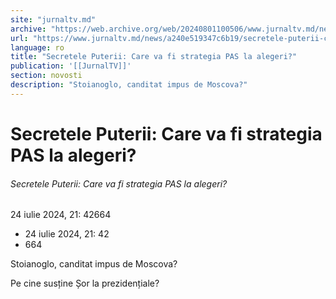 ```yaml
---
site: "jurnaltv.md"
archive: "https://web.archive.org/web/20240801100506/www.jurnaltv.md/news/a240e519347c6b19/secretele-puterii-care-va-fi-strategia-pas-la-alegeri.html"
url: "https://www.jurnaltv.md/news/a240e519347c6b19/secretele-puterii-care-va-fi-strategia-pas-la-alegeri.html"
language: ro
title: "Secretele Puterii: Care va fi strategia PAS la alegeri?"
publication: '[[JurnalTV]]'
section: novosti
description: "Stoianoglo, canditat impus de Moscova?"
---
```


# Secretele Puterii: Care va fi strategia PAS la alegeri?

###### Secretele Puterii: Care va fi strategia PAS la alegeri?

24 iulie 2024, 21: 42664

- 24 iulie 2024, 21: 42
- 664

Stoianoglo, canditat impus de Moscova?

Pe cine susține Șor la prezidențiale?